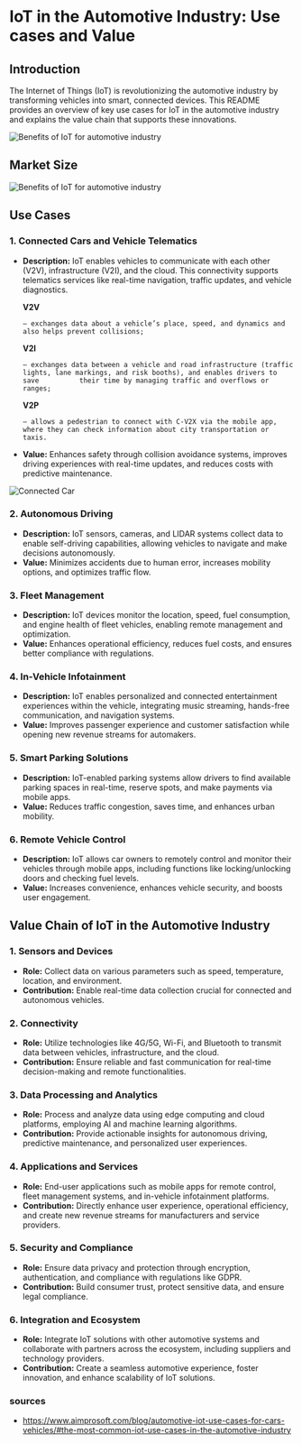# IoT in the Automotive Industry: Use cases and Value

## Introduction

The Internet of Things (IoT) is revolutionizing the automotive industry by transforming vehicles into smart, connected devices. This README provides an overview of key use cases for IoT in the automotive industry and explains the value chain that supports these innovations.


![Benefits of IoT for automotive industry](Benefits-of-IoT-for-automotive-industry-2.png.webp)


## Market Size


![Benefits of IoT for automotive industry](Market-size-of-the-automotive-IoT.png.webp)



## Use Cases

### 1. Connected Cars and Vehicle Telematics

- **Description:** IoT enables vehicles to communicate with each other (V2V), infrastructure (V2I), and the cloud. This connectivity supports telematics services like real-time navigation, traffic updates, and vehicle diagnostics.
      
      
  **V2V** 
      
      — exchanges data about a vehicle’s place, speed, and dynamics and also helps prevent collisions; 
      
  **V2I** 
      
      — exchanges data between a vehicle and road infrastructure (traffic lights, lane markings, and risk booths), and enables drivers to save          their time by managing traffic and overflows or ranges; 
      
  **V2P** 
      
      — allows a pedestrian to connect with C-V2X via the mobile app, where they can check information about city transportation or taxis.



- **Value:** Enhances safety through collision avoidance systems, improves driving experiences with real-time updates, and reduces costs with predictive maintenance.



![Connected Car](Cellular-communication-between-the-car-and-everything.png.webp)





### 2. Autonomous Driving
- **Description:** IoT sensors, cameras, and LIDAR systems collect data to enable self-driving capabilities, allowing vehicles to navigate and make decisions autonomously.
- **Value:** Minimizes accidents due to human error, increases mobility options, and optimizes traffic flow.

### 3. Fleet Management
- **Description:** IoT devices monitor the location, speed, fuel consumption, and engine health of fleet vehicles, enabling remote management and optimization.
- **Value:** Enhances operational efficiency, reduces fuel costs, and ensures better compliance with regulations.

### 4. In-Vehicle Infotainment
- **Description:** IoT enables personalized and connected entertainment experiences within the vehicle, integrating music streaming, hands-free communication, and navigation systems.
- **Value:** Improves passenger experience and customer satisfaction while opening new revenue streams for automakers.

### 5. Smart Parking Solutions
- **Description:** IoT-enabled parking systems allow drivers to find available parking spaces in real-time, reserve spots, and make payments via mobile apps.
- **Value:** Reduces traffic congestion, saves time, and enhances urban mobility.

### 6. Remote Vehicle Control
- **Description:** IoT allows car owners to remotely control and monitor their vehicles through mobile apps, including functions like locking/unlocking doors and checking fuel levels.
- **Value:** Increases convenience, enhances vehicle security, and boosts user engagement.

## Value Chain of IoT in the Automotive Industry

### 1. Sensors and Devices
- **Role:** Collect data on various parameters such as speed, temperature, location, and environment.
- **Contribution:** Enable real-time data collection crucial for connected and autonomous vehicles.

### 2. Connectivity
- **Role:** Utilize technologies like 4G/5G, Wi-Fi, and Bluetooth to transmit data between vehicles, infrastructure, and the cloud.
- **Contribution:** Ensure reliable and fast communication for real-time decision-making and remote functionalities.

### 3. Data Processing and Analytics
- **Role:** Process and analyze data using edge computing and cloud platforms, employing AI and machine learning algorithms.
- **Contribution:** Provide actionable insights for autonomous driving, predictive maintenance, and personalized user experiences.

### 4. Applications and Services
- **Role:** End-user applications such as mobile apps for remote control, fleet management systems, and in-vehicle infotainment platforms.
- **Contribution:** Directly enhance user experience, operational efficiency, and create new revenue streams for manufacturers and service providers.

### 5. Security and Compliance
- **Role:** Ensure data privacy and protection through encryption, authentication, and compliance with regulations like GDPR.
- **Contribution:** Build consumer trust, protect sensitive data, and ensure legal compliance.

### 6. Integration and Ecosystem
- **Role:** Integrate IoT solutions with other automotive systems and collaborate with partners across the ecosystem, including suppliers and technology providers.
- **Contribution:** Create a seamless automotive experience, foster innovation, and enhance scalability of IoT solutions.


### sources
- https://www.aimprosoft.com/blog/automotive-iot-use-cases-for-cars-vehicles/#the-most-common-iot-use-cases-in-the-automotive-industry



